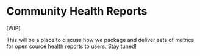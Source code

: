 # Community Health Reports
[WIP]

This will be a place to discuss how we package and deliver sets of metrics for open source health reports to users. Stay tuned!

